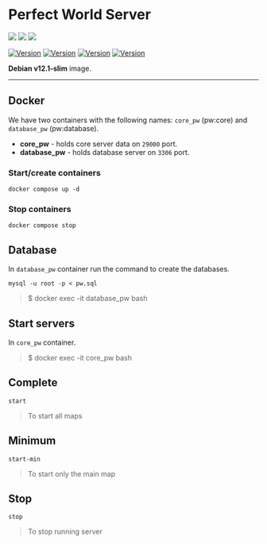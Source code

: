 # Perfect World Server

<img src="https://img.shields.io/badge/MySQL-00000F?style=for-the-badge&logo=mysql&logoColor=white"/> <image src="https://img.shields.io/badge/Shell_Script-121011?style=for-the-badge&logo=gnu-bash&logoColor=white"/> <image src="https://img.shields.io/badge/Docker-2496ED?style=for-the-badge&logo=docker&logoColor=white"/>

[![Version](https://img.shields.io/badge/Version-v1.9-success)]()
[![Version](https://img.shields.io/badge/Java_JRE-6u45-blue)]()
[![Version](https://img.shields.io/badge/Java_JDK-17-blue)]()
[![Version](https://img.shields.io/badge/Debian-v12.1-blue)]()

**Debian v12.1-slim** image.

--------------

## Docker

We have two containers with the following names: `core_pw` (pw:core) and `database_pw` (pw:database).

- **core_pw** - holds core server data on `29000` port.
- **database_pw** - holds database server on `3306` port.
 
### Start/create containers

```
docker compose up -d
```

### Stop containers

```
docker compose stop
```

## Database

In `database_pw` container run the command to create the databases.
```
mysql -u root -p < pw.sql
```
> $ docker exec -it database_pw bash

## Start servers

In `core_pw` container.
> $ docker exec -it core_pw bash

## Complete

```
start
```
> To start all maps

## Minimum

```
start-min
```
> To start only the main map

## Stop
```
stop
```
> To stop running server

